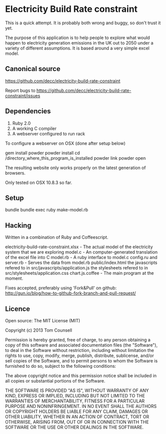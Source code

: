 # Electricity Build Rate constraint

This is a quick attempt. It is probably both wrong and buggy, so don't trust it yet.

The purpose of this application is to help people to explore what would happen to electricity generation emissions in the UK out to 2050 under a variety of different assumptions. It is based around a very simple excel model.

## Canonical source

<https://github.com/decc/electricity-build-rate-constraint>

Report bugs to <https://github.com/decc/electricity-build-rate-constraint/issues>

## Dependencies

1. Ruby 2.0
2. A working C compiler
3. A webserver configured to run rack

To configure a webserver on OSX (done after setup below)

  gem install powder
  powder install
  cd /directory_where_this_program_is_installed
  powder link
  powder open
  
The resulting website only works properly on the latest generation of browsers.

Only tested on OSX 10.8.3 so far.

## Setup

  bundle
  bundle exec ruby make-model.rb

## Hacking

Written in a combination of Ruby and Coffeescript. 

  electricity-build-rate-constraint.xlsx - The actual model of the electricity system that we are exploring
  model.c - An computer-generated translation of the excel file into C
  model.rb - A ruby interface to model.c
  config.ru and server.rb - Serves 
    the data from model.rb
    public/index.html
    the javascripts refered to in src/javascripts/application.js
    the stylesheets refered to in src/stylesheets/application.css
  chart.js.coffee - The main program at the moment.

Fixes accepted, preferably using 'Fork&Pull' on github: <http://gun.io/blog/how-to-github-fork-branch-and-pull-request/>

## Licence

Open source: The MIT License (MIT)

Copyright (c) 2013 Tom Counsell

Permission is hereby granted, free of charge, to any person obtaining a copy
of this software and associated documentation files (the "Software"), to deal
in the Software without restriction, including without limitation the rights
to use, copy, modify, merge, publish, distribute, sublicense, and/or sell
copies of the Software, and to permit persons to whom the Software is
furnished to do so, subject to the following conditions:

The above copyright notice and this permission notice shall be included in
all copies or substantial portions of the Software.

THE SOFTWARE IS PROVIDED "AS IS", WITHOUT WARRANTY OF ANY KIND, EXPRESS OR
IMPLIED, INCLUDING BUT NOT LIMITED TO THE WARRANTIES OF MERCHANTABILITY,
FITNESS FOR A PARTICULAR PURPOSE AND NONINFRINGEMENT. IN NO EVENT SHALL THE
AUTHORS OR COPYRIGHT HOLDERS BE LIABLE FOR ANY CLAIM, DAMAGES OR OTHER
LIABILITY, WHETHER IN AN ACTION OF CONTRACT, TORT OR OTHERWISE, ARISING FROM,
OUT OF OR IN CONNECTION WITH THE SOFTWARE OR THE USE OR OTHER DEALINGS IN
THE SOFTWARE.
